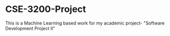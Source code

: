 # CSE-3200-Project
This is a Machine Learning based work for my academic project- "Software Development Project II"
